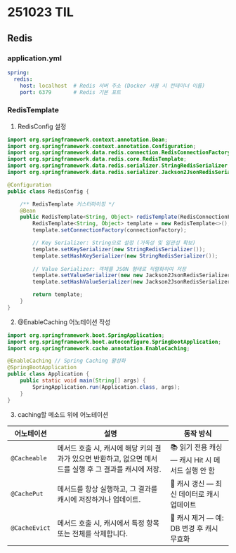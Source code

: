 # 251023 TIL

## Redis

### application.yml
```yaml
spring:
  redis:
    host: localhost  # Redis 서버 주소 (Docker 사용 시 컨테이너 이름)
    port: 6379       # Redis 기본 포트
```
### RedisTemplate
1. RedisConfig 설정
```Java
import org.springframework.context.annotation.Bean;
import org.springframework.context.annotation.Configuration;
import org.springframework.data.redis.connection.RedisConnectionFactory;
import org.springframework.data.redis.core.RedisTemplate;
import org.springframework.data.redis.serializer.StringRedisSerializer;
import org.springframework.data.redis.serializer.Jackson2JsonRedisSerializer;

@Configuration
public class RedisConfig {

    /** RedisTemplate 커스터마이징 */
    @Bean
    public RedisTemplate<String, Object> redisTemplate(RedisConnectionFactory connectionFactory) {
        RedisTemplate<String, Object> template = new RedisTemplate<>();
        template.setConnectionFactory(connectionFactory);

        // Key Serializer: String으로 설정 (가독성 및 일관성 확보)
        template.setKeySerializer(new StringRedisSerializer());
        template.setHashKeySerializer(new StringRedisSerializer());
        
        // Value Serializer: 객체를 JSON 형태로 직렬화하여 저장
        template.setValueSerializer(new new Jackson2JsonRedisSerializer<>(Object.class));
        template.setHashValueSerializer(new Jackson2JsonRedisSerializer<>(Object.class));

        return template;
    }
}
```

2. @EnableCaching 어노테이션 작성
```Java
import org.springframework.boot.SpringApplication;
import org.springframework.boot.autoconfigure.SpringBootApplication;
import org.springframework.cache.annotation.EnableCaching;

@EnableCaching // Spring Caching 활성화
@SpringBootApplication
public class Application {
    public static void main(String[] args) {
        SpringApplication.run(Application.class, args);
    }
}
```

3. caching할 메소드 위에 어노테이션

| 어노테이션         | 설명                                                            | 동작 방식                             |
| ------------- | ------------------------------------------------------------- | --------------------------------- |
| `@Cacheable`  | 메서드 호출 시, 캐시에 해당 키의 결과가 있으면 반환하고, 없으면 메서드를 실행 후 그 결과를 캐시에 저장. | 📚 읽기 전용 캐싱 — 캐시 Hit 시 메서드 실행 안 함 |
| `@CachePut`   | 메서드를 항상 실행하고, 그 결과를 캐시에 저장하거나 업데이트.                           | 🔄 캐시 갱신 — 최신 데이터로 캐시 업데이트        |
| `@CacheEvict` | 메서드 호출 시, 캐시에서 특정 항목 또는 전체를 삭제합니다.                            | 🧹 캐시 제거 — 예: DB 변경 후 캐시 무효화      |


